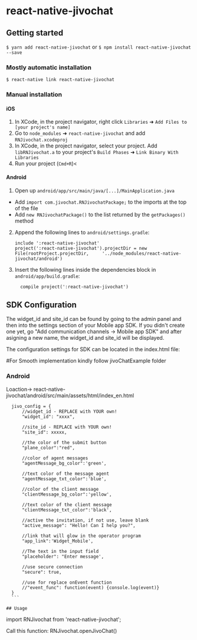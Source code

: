 
# react-native-jivochat

## Getting started

`$ yarn add react-native-jivochat`
                  or
`$ npm install react-native-jivochat --save`

### Mostly automatic installation

`$ react-native link react-native-jivochat`

### Manual installation


#### iOS

1. In XCode, in the project navigator, right click `Libraries` ➜ `Add Files to [your project's name]`
2. Go to `node_modules` ➜ `react-native-jivochat` and add `RNJivochat.xcodeproj`
3. In XCode, in the project navigator, select your project. Add `libRNJivochat.a` to your project's `Build Phases` ➜ `Link Binary With Libraries`
4. Run your project (`Cmd+R`)<

#### Android

1. Open up `android/app/src/main/java/[...]/MainApplication.java`
  - Add `import com.jivochat.RNJivochatPackage;` to the imports at the top of the file
  - Add `new RNJivochatPackage()` to the list returned by the `getPackages()` method
2. Append the following lines to `android/settings.gradle`:
  	```
  	include ':react-native-jivochat'
  	project(':react-native-jivochat').projectDir = new File(rootProject.projectDir, 	'../node_modules/react-native-jivochat/android')
  	```
3. Insert the following lines inside the dependencies block in `android/app/build.gradle`:
  	```
      compile project(':react-native-jivochat')
  	```

## SDK Configuration

The widget_id and site_id can be found by going to the admin panel and then into the settings section of your Mobile app SDK. If you didn't create one yet, go "Add communication channels -> Mobile app SDK" and after asigning a new name, the widget_id and site_id will be displayed.

The configuration settings for SDK can be located in the index.html file:

#For Smooth implementation kindly follow jivoChatExample folder

### Android

Loaction-> react-native-jivochat/android/src/main/assets/html/index_en.html

  ```
    jivo_config = {
        //widget_id - REPLACE with YOUR own!
        "widget_id": "xxxx",

        //site_id - REPLACE with YOUR own!
        "site_id": xxxxx,

        //the color of the submit button
        "plane_color":"red",

        //color of agent messages
        "agentMessage_bg_color":'green',

        //text color of the message agent
        "agentMessage_txt_color":'blue',

        //color of the client message
        "clientMessage_bg_color":'yellow',

        //text color of the client message
        "clientMessage_txt_color":'black',

        //active the invitation, if not use, leave blank
        "active_message": "Hello! Can I help you?",

        //link that will glow in the operator program
        "app_link":'Widget_Mobile',

        //The text in the input field
        "placeholder": "Enter message',

        //use secure connection
        "secure": true,

        //use for replace onEvent function
        //"event_func": function(event) {console.log(event)}
    }
    ```

## Usage
```
import RNJivochat from 'react-native-jivochat';

Call this function:
  RNJivochat.openJivoChat()
```
